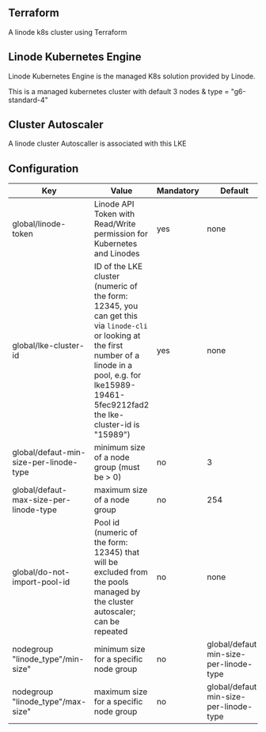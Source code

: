 ## Terraform 
A linode k8s cluster using Terraform  


## Linode Kubernetes Engine

Linode Kubernetes Engine is the managed K8s solution provided by Linode.

This is a managed kubernetes cluster with default 3 nodes & type = "g6-standard-4"

## Cluster Autoscaler

A linode cluster Autoscaller is associated with this LKE 


## Configuration



| Key | Value | Mandatory | Default |
|-----|-------|-----------|---------|
| global/linode-token | Linode API Token with Read/Write permission for Kubernetes and Linodes | yes | none |
| global/lke-cluster-id | ID of the LKE cluster (numeric of the form: 12345, you can get this via `linode-cli` or looking at the first number of a linode in a pool, e.g. for lke15989-19461-5fec9212fad2 the lke-cluster-id is "15989") | yes | none |
| global/defaut-min-size-per-linode-type | minimum size of a node group (must be > 0) | no | 3 |
| global/defaut-max-size-per-linode-type | maximum size of a node group | no | 254 |
| global/do-not-import-pool-id | Pool id (numeric of the form: 12345) that will be excluded from the pools managed by the cluster autoscaler; can be repeated | no | none
| nodegroup \"linode_type\"/min-size" | minimum size for a specific node group | no | global/defaut-min-size-per-linode-type |
| nodegroup \"linode_type\"/max-size" | maximum size for a specific node group | no | global/defaut-min-size-per-linode-type |

